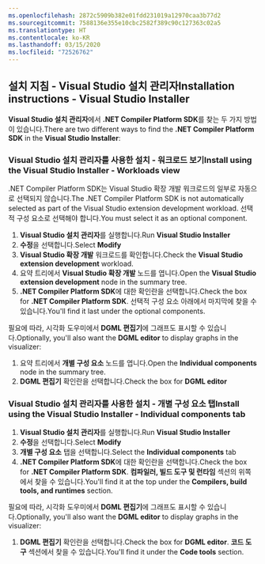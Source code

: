 ```yaml
---
ms.openlocfilehash: 2872c5909b382e01fdd231019a12970caa3b77d2
ms.sourcegitcommit: 7588136e355e10cbc2582f389c90c127363c02a5
ms.translationtype: HT
ms.contentlocale: ko-KR
ms.lasthandoff: 03/15/2020
ms.locfileid: "72526762"
---
```

## <a name="installation-instructions---visual-studio-installer"></a><span data-ttu-id="6a37a-101">설치 지침 - Visual Studio 설치 관리자</span><span class="sxs-lookup"><span data-stu-id="6a37a-101">Installation instructions - Visual Studio Installer</span></span>

<span data-ttu-id="6a37a-102">**Visual Studio 설치 관리자**에서 **.NET Compiler Platform SDK**를 찾는 두 가지 방법이 있습니다.</span><span class="sxs-lookup"><span data-stu-id="6a37a-102">There are two different ways to find the **.NET Compiler Platform SDK** in the **Visual Studio Installer**:</span></span>

### <a name="install-using-the-visual-studio-installer---workloads-view"></a><span data-ttu-id="6a37a-103">Visual Studio 설치 관리자를 사용한 설치 - 워크로드 보기</span><span class="sxs-lookup"><span data-stu-id="6a37a-103">Install using the Visual Studio Installer - Workloads view</span></span>

<span data-ttu-id="6a37a-104">.NET Compiler Platform SDK는 Visual Studio 확장 개발 워크로드의 일부로 자동으로 선택되지 않습니다.</span><span class="sxs-lookup"><span data-stu-id="6a37a-104">The .NET Compiler Platform SDK is not automatically selected as part of the Visual Studio extension development workload.</span></span> <span data-ttu-id="6a37a-105">선택적 구성 요소로 선택해야 합니다.</span><span class="sxs-lookup"><span data-stu-id="6a37a-105">You must select it as an optional component.</span></span>

1. <span data-ttu-id="6a37a-106">**Visual Studio 설치 관리자**를 실행합니다.</span><span class="sxs-lookup"><span data-stu-id="6a37a-106">Run **Visual Studio Installer**</span></span>
1. <span data-ttu-id="6a37a-107">**수정**을 선택합니다.</span><span class="sxs-lookup"><span data-stu-id="6a37a-107">Select **Modify**</span></span>
1. <span data-ttu-id="6a37a-108">**Visual Studio 확장 개발** 워크로드를 확인합니다.</span><span class="sxs-lookup"><span data-stu-id="6a37a-108">Check the **Visual Studio extension development** workload.</span></span>
1. <span data-ttu-id="6a37a-109">요약 트리에서 **Visual Studio 확장 개발** 노드를 엽니다.</span><span class="sxs-lookup"><span data-stu-id="6a37a-109">Open the **Visual Studio extension development** node in the summary tree.</span></span>
1. <span data-ttu-id="6a37a-110">**.NET Compiler Platform SDK**에 대한 확인란을 선택합니다.</span><span class="sxs-lookup"><span data-stu-id="6a37a-110">Check the box for **.NET Compiler Platform SDK**.</span></span> <span data-ttu-id="6a37a-111">선택적 구성 요소 아래에서 마지막에 찾을 수 있습니다.</span><span class="sxs-lookup"><span data-stu-id="6a37a-111">You'll find it last under the optional components.</span></span>

<span data-ttu-id="6a37a-112">필요에 따라, 시각화 도우미에서 **DGML 편집기**에 그래프도 표시할 수 있습니다.</span><span class="sxs-lookup"><span data-stu-id="6a37a-112">Optionally, you'll also want the **DGML editor** to display graphs in the visualizer:</span></span>

1. <span data-ttu-id="6a37a-113">요약 트리에서 **개별 구성 요소** 노드를 엽니다.</span><span class="sxs-lookup"><span data-stu-id="6a37a-113">Open the **Individual components** node in the summary tree.</span></span>
1. <span data-ttu-id="6a37a-114">**DGML 편집기** 확인란을 선택합니다.</span><span class="sxs-lookup"><span data-stu-id="6a37a-114">Check the box for **DGML editor**</span></span>

### <a name="install-using-the-visual-studio-installer---individual-components-tab"></a><span data-ttu-id="6a37a-115">Visual Studio 설치 관리자를 사용한 설치 - 개별 구성 요소 탭</span><span class="sxs-lookup"><span data-stu-id="6a37a-115">Install using the Visual Studio Installer - Individual components tab</span></span>

1. <span data-ttu-id="6a37a-116">**Visual Studio 설치 관리자**를 실행합니다.</span><span class="sxs-lookup"><span data-stu-id="6a37a-116">Run **Visual Studio Installer**</span></span>
1. <span data-ttu-id="6a37a-117">**수정**을 선택합니다.</span><span class="sxs-lookup"><span data-stu-id="6a37a-117">Select **Modify**</span></span>
1. <span data-ttu-id="6a37a-118">**개별 구성 요소** 탭을 선택합니다.</span><span class="sxs-lookup"><span data-stu-id="6a37a-118">Select the **Individual components** tab</span></span>
1. <span data-ttu-id="6a37a-119">**.NET Compiler Platform SDK**에 대한 확인란을 선택합니다.</span><span class="sxs-lookup"><span data-stu-id="6a37a-119">Check the box for **.NET Compiler Platform SDK**.</span></span> <span data-ttu-id="6a37a-120">**컴파일러, 빌드 도구 및 런타임** 섹션의 위쪽에서 찾을 수 있습니다.</span><span class="sxs-lookup"><span data-stu-id="6a37a-120">You'll find it at the top under the **Compilers, build tools, and runtimes** section.</span></span>

<span data-ttu-id="6a37a-121">필요에 따라, 시각화 도우미에서 **DGML 편집기**에 그래프도 표시할 수 있습니다.</span><span class="sxs-lookup"><span data-stu-id="6a37a-121">Optionally, you'll also want the **DGML editor** to display graphs in the visualizer:</span></span>

1. <span data-ttu-id="6a37a-122">**DGML 편집기** 확인란을 선택합니다.</span><span class="sxs-lookup"><span data-stu-id="6a37a-122">Check the box for **DGML editor**.</span></span> <span data-ttu-id="6a37a-123">**코드 도구** 섹션에서 찾을 수 있습니다.</span><span class="sxs-lookup"><span data-stu-id="6a37a-123">You'll find it under the **Code tools** section.</span></span>
